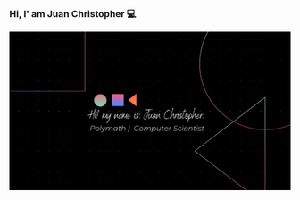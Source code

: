 ### Hi, I' am Juan Christopher 💻
<img src="https://github.com/JuanChristopher001/JuanChristopher001/blob/main/Github%20Presentation.png" alt="Imagen de Presentacion Juan Christopher"/>
